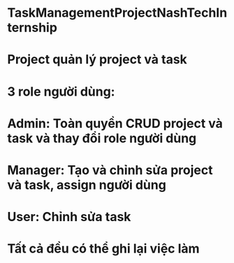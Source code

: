 # TaskManagementProjectNashTechInternship
# Project quản lý project và task
# 3 role người dùng:
# Admin: Toàn quyền CRUD project và task và thay đổi role người dùng
# Manager: Tạo và chỉnh sửa project và task, assign người dùng
# User: Chỉnh sửa task
# Tất cả đều có thể ghi lại việc làm

